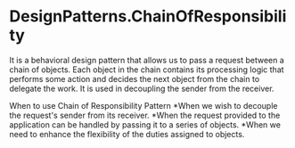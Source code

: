 # DesignPatterns.ChainOfResponsibility

It is a behavioral design pattern that allows us to pass a request between a chain of objects. 
Each object in the chain contains its processing logic that performs some action and decides the next object from the chain to delegate the work. 
It is used in decoupling the sender from the receiver.

When to use Chain of Responsibility Pattern
	*When we wish to decouple the request's sender from its receiver.
	*When the request provided to the application can be handled by passing it to a series of objects.
	*When we need to enhance the flexibility of the duties assigned to objects.
